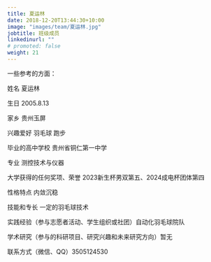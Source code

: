 ```yaml
---
title: 夏运林
date: 2018-12-20T13:44:30+10:00
image: "images/team/夏运林.jpg"
jobtitle: 班级成员
linkedinurl: ""
# promoted: false
weight: 21
---
```


一些参考的方面：

姓名  夏运林

生日	  2005.8.13

家乡  贵州玉屏

兴趣爱好  羽毛球 跑步

毕业的高中学校  贵州省铜仁第一中学

专业  测控技术与仪器

大学获得的任何奖项、荣誉  2023新生杯男双第五、2024成电杯团体第四

性格特点 内敛沉稳

技能和专长  一定的羽毛球技术

实践经验（参与志愿者活动、学生组织或社团）自动化羽毛球院队

学术研究（参与的科研项目、研究兴趣和未来研究方向）暂无

联系方式（微信、QQ）3505124530